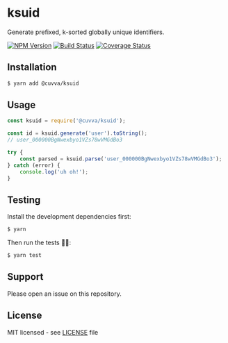 # ksuid

Generate prefixed, k-sorted globally unique identifiers.


[![NPM Version](https://img.shields.io/npm/v/@cuvva/ksuid.svg?style=flat)](//www.npmjs.org/package/@cuvva/ksuid)
[![Build Status](https://img.shields.io/travis/cuvva/ksuid-node.svg?style=flat)](//travis-ci.org/cuvva/ksuid-node)
[![Coverage Status](https://img.shields.io/coveralls/cuvva/ksuid-node.svg?style=flat)](//coveralls.io/r/cuvva/ksuid-node)

## Installation

```bash
$ yarn add @cuvva/ksuid
```

## Usage

```js
const ksuid = require('@cuvva/ksuid');

const id = ksuid.generate('user').toString();
// user_000000BgNwexbyo1VZs78wVMGdBo3

try {
	const parsed = ksuid.parse('user_000000BgNwexbyo1VZs78wVMGdBo3');
} catch (error) {
	console.log('uh oh!');
}
```

## Testing

Install the development dependencies first:

```bash
$ yarn
```

Then run the tests 👩‍🔬:

```bash
$ yarn test
```

## Support

Please open an issue on this repository.

## License

MIT licensed - see [LICENSE](/LICENSE) file
